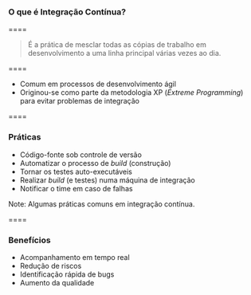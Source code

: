 ### O que é Integração Contínua?

====

> É a prática de mesclar todas as cópias de trabalho
> em desenvolvimento a uma linha principal
> várias vezes ao dia.

====

- Comum em processos de desenvolvimento ágil
- Originou-se como parte da metodologia XP (_Extreme Programming_)
  para evitar problemas de integração

====

### Práticas

- Código-fonte sob controle de versão
- Automatizar o processo de _build_ (construção)
- Tornar os testes auto-executáveis
- Realizar _build_ (e testes) numa máquina de integração
- Notificar o time em caso de falhas

Note:
Algumas práticas comuns em integração
contínua.

====

### Benefícios

- Acompanhamento em tempo real
- Redução de riscos
- Identificação rápida de bugs
- Aumento da qualidade
